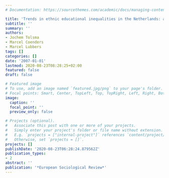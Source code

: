 ```yaml
---
# Documentation: https://sourcethemes.com/academic/docs/managing-content/

title: 'Trends in ethnic educational inequalities in the Netherlands: a cohort design'
subtitle: ''
summary: ''
authors:
- Jochem Tolsma
- Marcel Coenders
- Marcel Lubbers
tags: []
categories: []
date: '2007-01-01'
lastmod: 2020-08-23T08:28:25+02:00
featured: false
draft: false

# Featured image
# To use, add an image named `featured.jpg/png` to your page's folder.
# Focal points: Smart, Center, TopLeft, Top, TopRight, Left, Right, BottomLeft, Bottom, BottomRight.
image:
  caption: ''
  focal_point: ''
  preview_only: false

# Projects (optional).
#   Associate this post with one or more of your projects.
#   Simply enter your project's folder or file name without extension.
#   E.g. `projects = ["internal-project"]` references `content/project/deep-learning/index.md`.
#   Otherwise, set `projects = []`.
projects: []
publishDate: '2020-08-23T06:28:24.879562Z'
publication_types:
- 2
abstract: ''
publication: '*European Sociological Review*'
---
```

